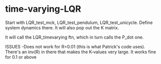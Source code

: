 # time-varying-LQR
Start with LQR_test_mck, LQR_test_pendulum, LQR_test_unicycle. Define system dynamics there. It will also pop out the K matrix.

It will call the LQR_timevarying ftn, which in turn calls the P_dot one.

ISSUES
-Does not work for R=0.01 (this is what Patrick's code uses). There's an inv(R) in there that makes the K-values very large. It works fine for 0.1 or above
